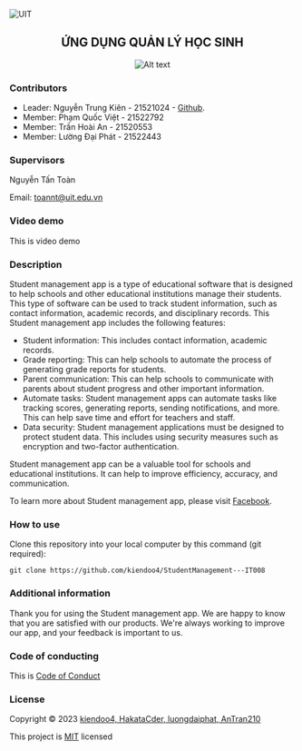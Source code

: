 ![UIT](https://img.shields.io/badge/from-UIT%20VNUHCM-blue?style=for-the-badge&link=https%3A%2F%2Fwww.uit.edu.vn%2F)

 <h2 align="center"> ỨNG DỤNG QUẢN LÝ HỌC SINH </h2>

<p align="center">
  <img src="https://en.uit.edu.vn/sites/vi/files/banner_en.png" alt="Alt text">
</p>


<h3>Contributors</h3>

- Leader: Nguyễn Trung Kiên - 21521024 - [Github](https://github.com/kiendoo4.git).
- Member: Phạm Quốc Việt -  21522792
- Member: Trần Hoài An - 21520553
- Member: Lường Đại Phát - 21522443

<h3>Supervisors</h3>

Nguyễn Tấn Toàn

Email: toannt@uit.edu.vn

<h3>Video demo</h3>

This is video demo 

<h3>Description</h3>
Student management app is a type of educational software that is designed to help schools and other educational institutions manage their students. This type of software can be used to track student information, such as contact information, academic records, and disciplinary records.
This Student management app includes the following features:

- Student information: This includes contact information, academic records.
- Grade reporting: This can help schools to automate the process of generating grade reports for students.
- Parent communication: This can help schools to communicate with parents about student progress and other important information.
- Automate tasks: Student management apps can automate tasks like tracking scores, generating reports, sending notifications, and more. This can help save time and effort for teachers and staff.
- Data security: Student management applications must be designed to protect student data. This includes using security measures such as encryption and two-factor authentication.
  
Student management app can be a valuable tool for schools and educational institutions. It can help to improve efficiency, accuracy, and communication.

To learn more about Student management app, please visit [Facebook](https://www.facebook.com/kiendoo4).


<h3>How to use</h3>

Clone this repository into your local computer by this command (git required):
<p>

    git clone https://github.com/kiendoo4/StudentManagement---IT008
  
</p>

<h3>Additional information</h3>
Thank you for using the Student management app. We are happy to know that you are satisfied with our products. We're always working to improve our app, and your feedback is important to us.

<h3>Code of conducting</h3>

This is [Code of Conduct](https://github.com/kiendoo4/StudentManagement---IT008/blob/master/CODE_OF_CONDUCT.md)

<h3>License</h3>

Copyright © 2023 [kiendoo4, HakataCder, luongdaiphat, AnTran210](https://github.com/kiendoo4/IT008.git)

This project is [MIT](https://github.com/kiendoo4/StudentManagement---IT008/blob/master/LICENSE) licensed
